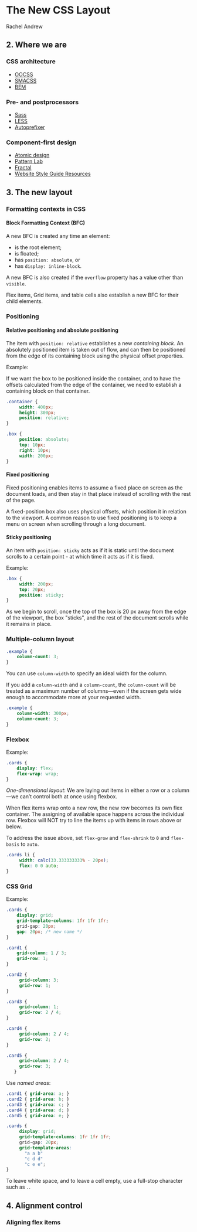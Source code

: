 # The New CSS Layout

Rachel Andrew

## 2. Where we are

### CSS architecture

- [OOCSS](https://www.smashingmagazine.com/2011/12/an-introduction-to-object-oriented-css-oocss/)
- [SMACSS](https://smacss.com/)
- [BEM](http://getbem.com/)

### Pre- and postprocessors

- [Sass](http://sass-lang.com/)
- [LESS](http://lesscss.org/)
- [Autoprefixer](https://github.com/postcss/autoprefixer)

### Component-first design

- [Atomic design](http://atomicdesign.bradfrost.com/)
- [Pattern Lab](https://patternlab.io/)
- [Fractal](https://fractal.build/)
- [Website Style Guide Resources](http://styleguides.io/)

## 3. The new layout

### Formatting contexts in CSS

#### Block Formatting Context (BFC)

A new BFC is created any time an element:

- is the root element;
- is floated;
- has `position: absolute`, or
- has `display: inline-block`.

A new BFC is also created if the `overflow` property has a value other than `visible`.

Flex items, Grid items, and table cells also establish a new BFC for their child elements.

### Positioning

#### Relative positioning and absolute positioning

The item with `position: relative` establishes a new *containing block*. An absolutely positioned item is taken out of flow, and can then be positioned from the edge of its containing block using the physical offset properties.

Example:

If we want the box to be positioned inside the container, and to have the offsets calculated from the edge of the container, we need to establish a containing block on that container.

```css
.container {
     width: 400px;
     height: 300px;
     position: relative;
}

.box {
     position: absolute;
     top: 10px;
     right: 10px;
     width: 200px;
}
```

#### Fixed positioning

Fixed positioning enables items to assume a fixed place on screen as the document loads, and then stay in that place instead of scrolling with the rest of the page.

A fixed-position box also uses physical offsets, which position it in relation to the viewport. A common reason to use fixed positioning is to keep a menu on screen when scrolling through a long document.

#### Sticky positioning

An item with `position: sticky` acts as if it is static until the document scrolls to a certain point - at which time it acts as if it is fixed.

Example:

```css
.box {
     width: 200px;
     top: 20px;
     position: sticky;
}
```

As we begin to scroll, once the top of the box is 20 px away from the edge of the viewport, the box "sticks", and the rest of the document scrolls while it remains in place.

### Multiple-column layout

```css
.example {
    column-count: 3;
}
```

You can use `column-width` to specify an ideal width for the column.

If you add a `column-width` and a `column-count`, the `column-count` will be treated as a maximum number of columns—even if the screen gets wide enough to accommodate more at your requested width.

```css
.example {
    column-width: 300px;
    column-count: 3;
}
```

### Flexbox

Example:

```css
.cards {
    display: flex;
    flex-wrap: wrap;
}
```

*One-dimensional layout*: We are laying out items in either a row or a column—we can’t control both at once using flexbox.

When flex items wrap onto a new row, the new row becomes its own flex container. The assigning of available space happens across the individual row. Flexbox will NOT try to line the items up with items in rows above or below.

To address the issue above, set `flex-grow` and `flex-shrink` to `0` and `flex-basis` to `auto`.

```css
.cards li {
     width: calc(33.333333333% - 20px);
     flex: 0 0 auto;
}
```

### CSS Grid

Example:

```css
.cards {
    display: grid;
    grid-template-columns: 1fr 1fr 1fr;
    grid-gap: 20px;
    gap: 20px; /* new name */
}

.card1 {
    grid-column: 1 / 3;
    grid-row: 1;
}

.card2 {
     grid-column: 3;
     grid-row: 1;
}

.card3 {
     grid-column: 1;
     grid-row: 2 / 4;
}

.card4 {
     grid-column: 2 / 4;
     grid-row: 2;
}

.card5 {
     grid-column: 2 / 4;
     grid-row: 3;
   }
```

Use *named areas*:

```css
.card1 { grid-area: a; }
.card2 { grid-area: b; }
.card3 { grid-area: c; }
.card4 { grid-area: d; }
.card5 { grid-area: e; }

.cards {
     display: grid;
     grid-template-columns: 1fr 1fr 1fr;
     grid-gap: 20px;
     grid-template-areas:
       "a a b"
       "c d d"
       "c e e";
}
```

To leave white space, and to leave a cell empty, use a full-stop character such as `.`.

## 4. Alignment control

### Aligning flex items

